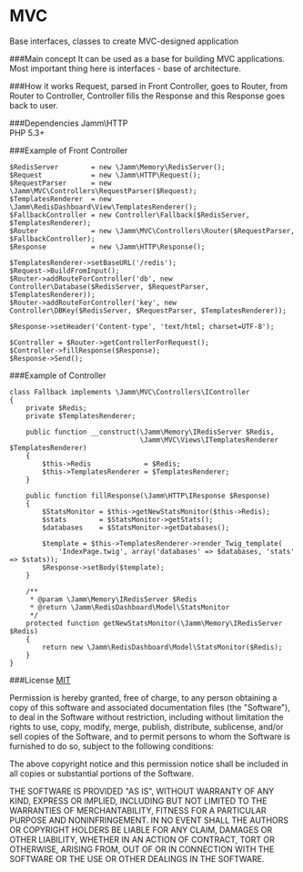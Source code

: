 MVC
===
Base interfaces, classes to create MVC-designed application  

###Main concept
It can be used as a base for building MVC applications.  
Most important thing here is interfaces - base of architecture.  

###How it works
Request, parsed in Front Controller, goes to Router, from Router to Controller, Controller fills the Response and this Response goes back to user.

###Dependencies
Jamm\\HTTP    
PHP 5.3+  

###Example of Front Controller

	$RedisServer        = new \Jamm\Memory\RedisServer();
    $Request            = new \Jamm\HTTP\Request();
    $RequestParser      = new \Jamm\MVC\Controllers\RequestParser($Request);
    $TemplatesRenderer  = new \Jamm\RedisDashboard\View\TemplatesRenderer();
    $FallbackController = new Controller\Fallback($RedisServer, $TemplatesRenderer);
    $Router             = new \Jamm\MVC\Controllers\Router($RequestParser, $FallbackController);
    $Response           = new \Jamm\HTTP\Response();
    
    $TemplatesRenderer->setBaseURL('/redis');
    $Request->BuildFromInput();
    $Router->addRouteForController('db', new Controller\Database($RedisServer, $RequestParser, $TemplatesRenderer));
    $Router->addRouteForController('key', new Controller\DBKey($RedisServer, $RequestParser, $TemplatesRenderer));
    
    $Response->setHeader('Content-type', 'text/html; charset=UTF-8');
    
    $Controller = $Router->getControllerForRequest();
    $Controller->fillResponse($Response);
    $Response->Send();

###Example of Controller

	class Fallback implements \Jamm\MVC\Controllers\IController
    {
    	private $Redis;
    	private $TemplatesRenderer;
    
    	public function __construct(\Jamm\Memory\IRedisServer $Redis,
    								\Jamm\MVC\Views\ITemplatesRenderer $TemplatesRenderer)
    	{
    		$this->Redis             = $Redis;
    		$this->TemplatesRenderer = $TemplatesRenderer;
    	}
    
    	public function fillResponse(\Jamm\HTTP\IResponse $Response)
    	{
    		$StatsMonitor = $this->getNewStatsMonitor($this->Redis);
    		$stats        = $StatsMonitor->getStats();
    		$databases    = $StatsMonitor->getDatabases();
    
    		$template = $this->TemplatesRenderer->render_Twig_template(
    			'IndexPage.twig', array('databases' => $databases, 'stats' => $stats));
    		$Response->setBody($template);
    	}
    
    	/**
    	 * @param \Jamm\Memory\IRedisServer $Redis
    	 * @return \Jamm\RedisDashboard\Model\StatsMonitor
    	 */
    	protected function getNewStatsMonitor(\Jamm\Memory\IRedisServer $Redis)
    	{
    		return new \Jamm\RedisDashboard\Model\StatsMonitor($Redis);
    	}
    }


###License
[MIT](http://en.wikipedia.org/wiki/MIT_License)

Permission is hereby granted, free of charge, to any person obtaining a copy of
this software and associated documentation files (the "Software"), to deal in
the Software without restriction, including without limitation the rights to
use, copy, modify, merge, publish, distribute, sublicense, and/or sell copies
of the Software, and to permit persons to whom the Software is furnished to do
so, subject to the following conditions:

The above copyright notice and this permission notice shall be included in all
copies or substantial portions of the Software.

THE SOFTWARE IS PROVIDED "AS IS", WITHOUT WARRANTY OF ANY KIND, EXPRESS OR
IMPLIED, INCLUDING BUT NOT LIMITED TO THE WARRANTIES OF MERCHANTABILITY,
FITNESS FOR A PARTICULAR PURPOSE AND NONINFRINGEMENT. IN NO EVENT SHALL THE
AUTHORS OR COPYRIGHT HOLDERS BE LIABLE FOR ANY CLAIM, DAMAGES OR OTHER
LIABILITY, WHETHER IN AN ACTION OF CONTRACT, TORT OR OTHERWISE, ARISING FROM,
OUT OF OR IN CONNECTION WITH THE SOFTWARE OR THE USE OR OTHER DEALINGS IN THE
SOFTWARE.
